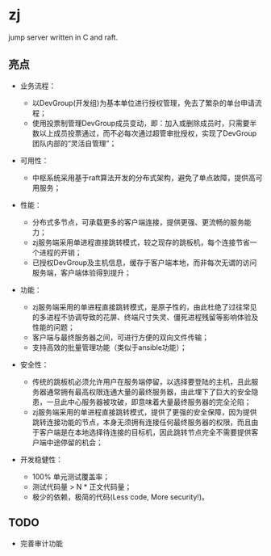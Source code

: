# zj
jump server written in C and raft.

## 亮点
- 业务流程：        
	- 以DevGroup(开发组)为基本单位进行授权管理，免去了繁杂的单台申请流程；
	- 使用投票制管理DevGroup成员变动，即：加入或删除成员时，只需要半数以上成员投票通过，而不必每次通过超管审批授权，实现了DevGroup团队内部的“灵活自管理”；

- 可用性：        
	- 中枢系统采用基于raft算法开发的分布式架构，避免了单点故障，提供高可用服务；

- 性能：        
	- 分布式多节点，可承载更多的客户端连接，提供更强、更流畅的服务能力；
	- zj服务端采用单进程直接跳转模式，较之现存的跳板机，每个连接节省一个进程的开销；
	- 已授权DevGroup及主机信息，缓存于客户端本地，而非每次无谓的访问服务端，客户端体验得到提升；

- 功能：        
	- zj服务端采用的单进程直接跳转模式，是原子性的，由此杜绝了过往常见的多进程不协调导致的花屏、终端尺寸失灵、僵死进程残留等影响体验及性能的问题；
	- 客户端与最终服务器之间，可进行方便的双向文件传输；
	- 支持高效的批量管理功能（类似于ansible功能）；

- 安全性：        
	- 传统的跳板机必须允许用户在服务端停留，以选择要登陆的主机，且此服务器通常拥有最高权限连通大量的最终服务器，由此埋下了巨大的安全隐患，一旦此中心服务器被攻破，即意味着大量最终服务器的完全沦陷；
	- zj服务端采用的单进程直接跳转模式，提供了更强的安全保障，因为提供跳转连接功能的节点，本身无须拥有连接任何最终服务器的权限，而且由于客户端是在本地选择待连接的目标机，因此跳转节点完全不需要提供客户端中途停留的机会；

- 开发稳健性：        
	- 100% 单元测试覆盖率；
	- 测试代码量 > N * 正文代码量；
	- 极少的依赖，极简的代码(Less code, More security!)。

## TODO
- 完善审计功能
